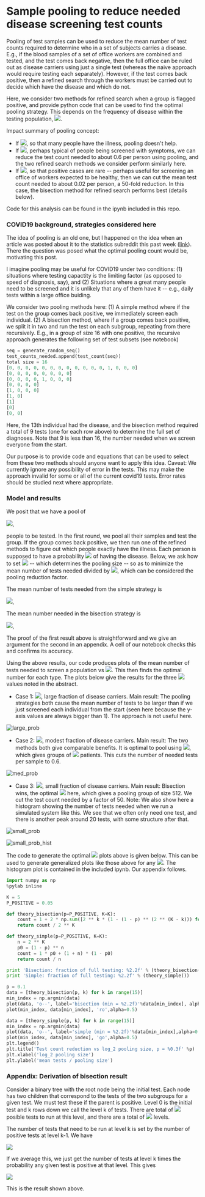 # Sample pooling to reduce needed disease screening test counts

Pooling of test samples can be used to reduce the mean number of test counts
required to determine who in a set of subjects carries a disease. E.g., if the
blood samples of a set of office workers are combined and tested, and the test
comes back negative, then the full office can be ruled out as disease carriers
using just a single test (whereas the naive approach would require testing each
separately).  However, if the test comes back positive, then a refined search
through the workers must be carried out to decide which have the disease and
which do not.

Here, we consider two methods for refined search when a group is flagged
positive, and provide python code that can be used to find the optimal pooling
strategy.  This depends on the frequency of disease within the testing
population, <img src="https://render.githubusercontent.com/render/math?math=p">.

Impact summary of pooling concept: 
 - If <img src="https://render.githubusercontent.com/render/math?math=p = O(1)">,
   so that many people have the illness, pooling doesn't help. 
 - If <img src="https://render.githubusercontent.com/render/math?math=p = 0.1">,
   perhaps typical of people being screened with symptoms, we can
   reduce the test count needed to about 0.6 per person using pooling, and the two refined
search methods we consider perform similarly here.
 - If <img src="https://render.githubusercontent.com/render/math?math=p = 0.001">,
   so that positive cases are rare -- perhaps useful for
   screening an office of workers expected to be healthy, then we can cut the
mean test count needed to about 0.02 per person, a 50-fold reduction.  In this case, the bisection method for refined search performs best (details below).

Code for this analysis can be found in the ipynb included in this repo.

### **COVID19 background, strategies considered here**
The idea of pooling is an old one, but I happened on the idea when an article
was posted about it to the statistics subreddit this past week (<a
href="https://www.reddit.com/r/statistics/comments/fl3dlw/q_if_you_could_test_batches_of_64_samples_for/">link</a>).
There the question was posed what the optimal pooling count would be,
motivating this post.

I imagine pooling may be useful for COVID19 under two conditions:  (1)
situations where testing capactity is the limiting factor (as opposed to speed
of diagnosis, say), and (2) Situations where a great many people need to be
screened and it is unlikely that any of them have it -- e.g., daily tests
within a large office buiding.

We consider two pooling methods here:  (1) A simple method where if the test
on the group comes back positive, we immediately screen each individual.  (2) A
bisection method, where if a group comes back positive, we split it in two and
run the test on each subgroup, repeating from there recursively.  E.g., in a
group of size 16 with one positive, the recursive approach generates the following
set of test subsets (see notebook)
```python
seq = generate_random_seq()
test_counts_needed.append(test_count(seq))
total size = 16
[0, 0, 0, 0, 0, 0, 0, 0, 0, 0, 0, 0, 1, 0, 0, 0]
[0, 0, 0, 0, 0, 0, 0, 0]
[0, 0, 0, 0, 1, 0, 0, 0]
[0, 0, 0, 0]
[1, 0, 0, 0]
[1, 0]
[1]
[0]
[0, 0]
``` 
Here, the 13th individual had the disease, and the bisection method required a
total of 9 tests (one for each row above) to determine the full set of diagnoses.  Note that
9 is less than 16, the number needed when we screen everyone from the start.

Our purpose is to provide code and equations that can be used to select from these two
methods should anyone want to apply this idea.  Caveat:  We currently ignore
any possibility of error in the tests.  This may make the approach invalid for
some or all of the current covid19 tests.  Error rates should be studied next
where appropriate.

### **Model and results**

We posit that we have a pool of

<img src="https://render.githubusercontent.com/render/math?math=N = 2^{\mathbb{K}}">,

people to be tested.  In the first round, we pool all their samples and test the
group.  If the group comes back positive, we then run one of the refined methods to
figure out which people exactly have the illness.  Each person is supposed to have a probability
<img src="https://render.githubusercontent.com/render/math?math=p"> of having the disease.
Below, we ask how to set <img src="https://render.githubusercontent.com/render/math?math=\mathbb{K}"> -- which determines the pooling size --
so as to minimize the mean number of tests needed divided by <img src="https://render.githubusercontent.com/render/math?math=N">, which can be
considered the pooling reduction factor.

The mean number of tests needed from the simple strategy is

<img src="https://render.githubusercontent.com/render/math?math=\overline{N}_{simple} = (1 - p)^N\times 1 %2B \left [1 - (1-p)^N \right] \times (1 %2B N)">,

The mean number needed in the bisection strategy is

<img src="https://render.githubusercontent.com/render/math?math=\overline{N}_{bisection} = 1 %2B  2 \sum_{k=0}^{\mathbb{K}} 2^k \left (1 - (1 -p)^{2^{\mathbb{K}-k}} \right)">,

The proof of the first result above is straightforward and we give an argument for
the second in an appendix. A cell of our notebook checks this and confirms its accuracy.

Using the above results, our code produces plots of the mean number of tests
needed to screen a population vs <img src="https://render.githubusercontent.com/render/math?math=\mathbb{K}">.
This then finds the optimal number for each type.  The plots below give the results for the three <img src="https://render.githubusercontent.com/render/math?math=p"> values noted in the abstract.

- Case 1: <img src="https://render.githubusercontent.com/render/math?math=p = 0.5">, large fraction of disease carriers.  Main result: The
pooling strategies both cause the mean number of tests to be larger than if
we just screened each individual from the start (seen here because the y-axis
values are always bigger than 1).  The approach is not useful here.

![large_prob](./docs/pooling_05.png)

- Case 2: <img src="https://render.githubusercontent.com/render/math?math=p = 0.1">, modest fraction of disease carriers.  Main result: The two
methods both give comparable benefits.  It is optimal to pool using <img src="https://render.githubusercontent.com/render/math?math=\mathbb{K}=2">, which gives groups of <img src="https://render.githubusercontent.com/render/math?math=N = 4"> patients. This cuts the number of needed tests per sample to 0.6.

![med_prob](./docs/pooling_01.png)

- Case 3: <img src="https://render.githubusercontent.com/render/math?math=p = 0.001">, small fraction of disease carriers.  Main result:
Bisection wins, the optimal <img src="https://render.githubusercontent.com/render/math?math=\mathbb{K} = 9"> here, which gives a pooling
group of size 512.  We cut the test count needed by a factor of 50.  Note:
We also show here a histogram showing the number of tests needed when we run a
simulated system like this.  We see that we often only need one test, and there
is another peak around 20 tests, with some structure after that. 

![small_prob](./docs/pooling_0001.png)

![small_prob_hist](./docs/pooling_hist.png)


The code to generate the optimal <img src="https://render.githubusercontent.com/render/math?math=\mathbb{K}"> plots above is given below.  This
can be used to generate generalized plots like those above for any <img src="https://render.githubusercontent.com/render/math?math=p">. The
histogram plot is contained in the included ipynb.  Our appendix follows.

```python
import numpy as np
%pylab inline

K = 5
P_POSITIVE = 0.05

def theory_bisection(p=P_POSITIVE, K=K):
    count = 1 + 2 * np.sum([2 ** k * (1 - (1 - p) ** (2 ** (K - k))) for k in range(K)] )
    return count / 2 ** K

def theory_simple(p=P_POSITIVE, K=K):
    n = 2 ** K
    p0 = (1 - p) ** n
    count = 1 * p0 + (1 + n) * (1 - p0)
    return count / n

print 'Bisection: fraction of full testing: %2.2f' % (theory_bisection())
print 'Simple: fraction of full testing: %2.2f' % (theory_simple())

p = 0.1
data = [theory_bisection(p, k) for k in range(15)]
min_index = np.argmin(data)
plot(data, 'o--', label='bisection (min = %2.2f)'%data[min_index], alpha=0.5)
plot(min_index, data[min_index], 'ro',alpha=0.5)

data = [theory_simple(p, k) for k in range(15)]
min_index = np.argmin(data)
plot(data, 'o--', label='simple (min = %2.2f)'%data[min_index],alpha=0.5)
plot(min_index, data[min_index], 'go',alpha=0.5)
plt.legend()
plt.title('Test count reduction vs log_2 pooling size, p = %0.3f' %p)
plt.xlabel('log_2 pooling size')
plt.ylabel('mean tests / pooling size')
```


### **Appendix: Derivation of bisection result**
Consider a binary tree with the root node being the initial test. Each node
has two children that correspond to the tests of the two subgroups for a given
test.  We must test these if the parent is positive.  Level 0 is the initial
test and k rows down we call the level k of tests.  There are total of <img src="https://render.githubusercontent.com/render/math?math=2^k"> posible tests to run at this level, and there are a total of <img src="https://render.githubusercontent.com/render/math?math=\mathbb{K}"> levels.

The number of tests that need to be run at level k is set by the number of
positive tests at level k-1.  We have

<img src="https://render.githubusercontent.com/render/math?math=\text{Number of tests} = 1 %2B \sum_{k=0}^{\mathbb{K} - 1} \text{number positive level k}">

If we average this, we just get the number of tests at level k times the probability any given test is positive at that level. This gives

<img src="https://render.githubusercontent.com/render/math?math=\overline{\text{Number of tests}} = 1 %2B  \sum_{k=0}^{\mathbb{K} - 1} 2^k \times [ 1- (1 - p)^{2^{\mathbb{K} - k}}].">

This is the result shown above.
